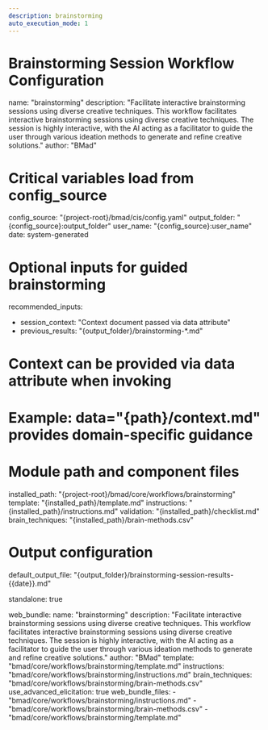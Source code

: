 ```yaml
---
description: brainstorming
auto_execution_mode: 1
---
```


# Brainstorming Session Workflow Configuration
name: "brainstorming"
description: "Facilitate interactive brainstorming sessions using diverse creative techniques. This workflow facilitates interactive brainstorming sessions using diverse creative techniques. The session is highly interactive, with the AI acting as a facilitator to guide the user through various ideation methods to generate and refine creative solutions."
author: "BMad"

# Critical variables load from config_source
config_source: "{project-root}/bmad/cis/config.yaml"
output_folder: "{config_source}:output_folder"
user_name: "{config_source}:user_name"
date: system-generated

# Optional inputs for guided brainstorming
recommended_inputs:
  - session_context: "Context document passed via data attribute"
  - previous_results: "{output_folder}/brainstorming-*.md"

# Context can be provided via data attribute when invoking
# Example: data="{path}/context.md" provides domain-specific guidance

# Module path and component files
installed_path: "{project-root}/bmad/core/workflows/brainstorming"
template: "{installed_path}/template.md"
instructions: "{installed_path}/instructions.md"
validation: "{installed_path}/checklist.md"
brain_techniques: "{installed_path}/brain-methods.csv"

# Output configuration
default_output_file: "{output_folder}/brainstorming-session-results-{{date}}.md"

standalone: true

web_bundle:
  name: "brainstorming"
  description: "Facilitate interactive brainstorming sessions using diverse creative techniques. This workflow facilitates interactive brainstorming sessions using diverse creative techniques. The session is highly interactive, with the AI acting as a facilitator to guide the user through various ideation methods to generate and refine creative solutions."
  author: "BMad"
  template: "bmad/core/workflows/brainstorming/template.md"
  instructions: "bmad/core/workflows/brainstorming/instructions.md"
  brain_techniques: "bmad/core/workflows/brainstorming/brain-methods.csv"
  use_advanced_elicitation: true
  web_bundle_files:
    - "bmad/core/workflows/brainstorming/instructions.md"
    - "bmad/core/workflows/brainstorming/brain-methods.csv"
    - "bmad/core/workflows/brainstorming/template.md"
